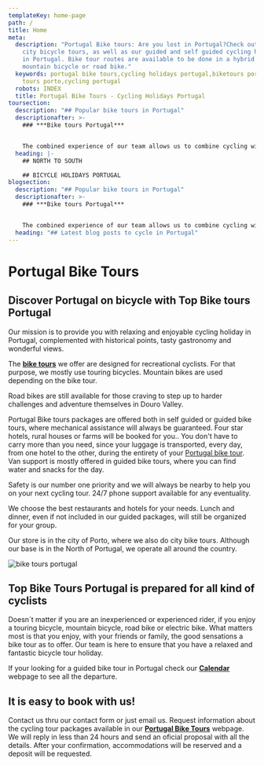 ```yaml
---
templateKey: home-page
path: /
title: Home
meta:
  description: "Portugal Bike tours: Are you lost in Portugal?Check out our Porto
    city bicycle tours, as well as our guided and self guided cycling holidays
    in Portugal. Bike tour routes are available to be done in a hybrid bicycle,
    mountain bicycle or road bike."
  keywords: portugal bike tours,cycling holidays portugal,biketours portugal,bike
    tours porto,cycling portugal
  robots: INDEX
  title: Portugal Bike Tours - Cycling Holidays Portugal
toursection:
  description: "## Popular bike tours in Portugal"
  descriptionafter: >-
    ### ***Bike tours Portugal***


    The combined experience of our team allows us to combine cycling with the historical component and gastronomy. Connoisseurs of excellent hotel services and catering, paths and landscapes that surprise and exceeded expectations.
  heading: |-
    ## NORTH TO SOUTH

    ## BICYCLE HOLIDAYS PORTUGAL
blogsection:
  description: "## Popular bike tours in Portugal"
  descriptionafter: >-
    ### ***Bike tours Portugal***


    The combined experience of our team allows us to combine cycling with the historical component and gastronomy. Connoisseurs of excellent hotel services and catering, paths and landscapes that surprise and exceeded expectations.
  heading: "## Latest blog posts to cycle in Portugal"
---
```

# Portugal Bike Tours

## Discover Portugal on bicycle with Top Bike tours Portugal

Our mission is to provide you with relaxing and enjoyable cycling holiday in Portugal, complemented with historical points, tasty gastronomy and wonderful views.

The **[bike tours](https://topbiketoursportugal.com/bike-tours-in-portugal/)** we offer are designed for recreational cyclists. For that purpose, we mostly use touring bicycles. Mountain bikes are used depending on the bike tour.

Road bikes are still available for those craving to step up to harder challenges and adventure themselves in Douro Valley.

Portugal Bike tours packages are offered both in self guided or guided bike tours, where mechanical assistance will always be guaranteed. Four star hotels, rural houses or farms will be booked for you.. You don't have to carry more than you need, since your luggage is transported, every day, from one hotel to the other, during the entirety of your [Portugal bike tour](https://topbiketoursportugal.com/bike-tours-in-portugal/). Van support is mostly offered in guided bike tours, where you can find water and snacks for the day.

Safety is our number one priority and we will always be nearby to help you on your next cycling tour. 24/7 phone support available for any eventuality.

We choose the best restaurants and hotels for your needs. Lunch and dinner, even if not included in our guided packages, will still be organized for your group.

Our store is in the city of Porto, where we also do city bike tours. Although our base is in the North of Portugal, we operate all around the country.

![bike tours portugal](/img/bike-tours-in-portugal.jpg "bike tours portugal")

## Top Bike Tours Portugal is prepared for all kind of cyclists

Doesn´t matter if you are an inexperienced or experienced rider, if you enjoy a touring bicycle, mountain bicycle, road bike or electric bike. What matters most is that you enjoy, with your friends or family, the good sensations a bike tour as to offer. Our team is here to ensure that you have a relaxed and fantastic bicycle tour holiday. 

If your looking for a guided bike tour in Portugal check our **[Calendar](https://topbiketoursportugal.com/guided-bike-tours-calendar-portugal/)** webpage to see all the departure.

## It is easy to book with us!

Contact us thru our contact form or just email us. Request information about the cycling tour packages available in our **[Portugal Bike Tours](https://www.topbiketoursportugal.com)** webpage. We will reply in less than 24 hours and send an oficial proposal with all the details. After your confirmation, accommodations will be reserved and a deposit will be requested.